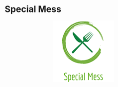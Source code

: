 # Special Mess

<p align="center">
<img align="center" src="SpecialMess.png" alt="Special Mess">
  </p>
